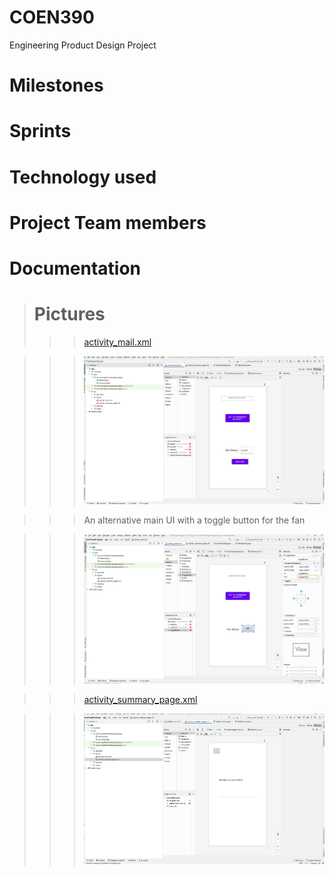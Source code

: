 # COEN390

Engineering Product Design Project

# Milestones

# Sprints

# Technology used

# Project Team members

# Documentation
> # Pictures
>>> [activity_mail.xml](https://github.com/yida-li/COEN390/blob/main/TeamDesignPropType/app/src/main/res/layout/activity_main.xml)

>>>![til](photos/q1.PNG)

>>> An alternative main UI with a toggle button for the fan

>>>![ti1](photos/q2.PNG)

>>> [activity_summary_page.xml](https://github.com/yida-li/COEN390/blob/main/TeamDesignPropType/app/src/main/res/layout/activity_summary_page.xml)

>>>![til](photos/q3.PNG)
